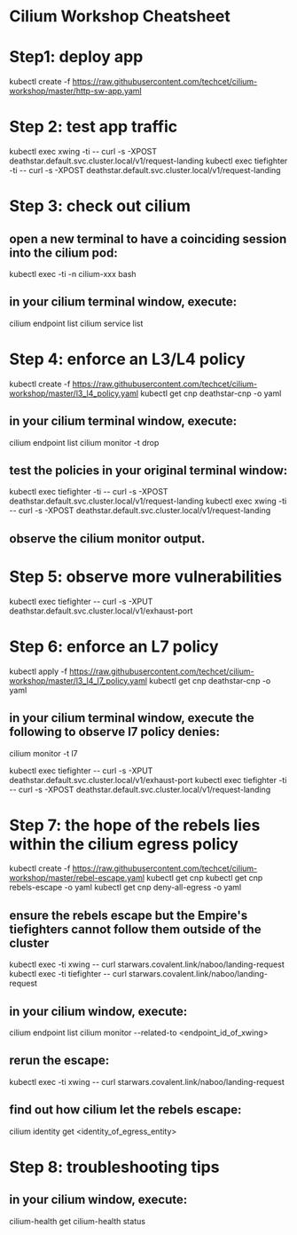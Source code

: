 # Cilium Workshop Cheatsheet


# Step1: deploy app

kubectl create -f https://raw.githubusercontent.com/techcet/cilium-workshop/master/http-sw-app.yaml

# Step 2: test app traffic
kubectl exec xwing -ti -- curl -s -XPOST deathstar.default.svc.cluster.local/v1/request-landing
kubectl exec tiefighter -ti -- curl -s -XPOST deathstar.default.svc.cluster.local/v1/request-landing


# Step 3: check out cilium
## open a new terminal to have a coinciding session into the cilium pod:
kubectl exec -ti -n cilium-xxx bash

## in your cilium terminal window, execute:
cilium endpoint list
cilium service list


# Step 4: enforce an L3/L4 policy
kubectl create -f https://raw.githubusercontent.com/techcet/cilium-workshop/master/l3_l4_policy.yaml
kubectl get cnp deathstar-cnp -o yaml

## in your cilium terminal window, execute:
cilium endpoint list
cilium monitor -t drop

## test the policies in your original terminal window:
kubectl exec tiefighter -ti -- curl -s -XPOST deathstar.default.svc.cluster.local/v1/request-landing
kubectl exec xwing -ti -- curl -s -XPOST deathstar.default.svc.cluster.local/v1/request-landing

## observe the cilium monitor output.

# Step 5: observe more vulnerabilities
kubectl exec tiefighter -- curl -s -XPUT deathstar.default.svc.cluster.local/v1/exhaust-port


# Step 6: enforce an L7 policy
kubectl apply -f https://raw.githubusercontent.com/techcet/cilium-workshop/master/l3_l4_l7_policy.yaml
kubectl get cnp deathstar-cnp -o yaml


## in your cilium terminal window, execute the following to observe l7 policy denies:
cilium monitor -t l7

kubectl exec tiefighter -- curl -s -XPUT deathstar.default.svc.cluster.local/v1/exhaust-port
kubectl exec tiefighter -ti -- curl -s -XPOST deathstar.default.svc.cluster.local/v1/request-landing


# Step 7: the hope of the rebels lies within the cilium egress policy
kubectl create -f https://raw.githubusercontent.com/techcet/cilium-workshop/master/rebel-escape.yaml
kubectl get cnp
kubectl get cnp rebels-escape -o yaml
kubectl get cnp deny-all-egress -o yaml

## ensure the rebels escape but the Empire's tiefighters cannot follow them outside of the cluster
kubectl exec -ti xwing  -- curl starwars.covalent.link/naboo/landing-request
kubectl exec -ti tiefighter  -- curl starwars.covalent.link/naboo/landing-request

## in your cilium window, execute:
cilium endpoint list
cilium monitor --related-to <endpoint_id_of_xwing>

## rerun the escape:
kubectl exec -ti xwing  -- curl starwars.covalent.link/naboo/landing-request

## find out how cilium let the rebels escape:
cilium identity get <identity_of_egress_entity>


# Step 8: troubleshooting tips
## in your cilium window, execute:
cilium-health get
cilium-health status
